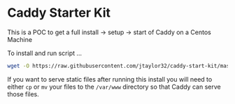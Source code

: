 Caddy Starter Kit
=====================

This is a POC to get a full install -> setup -> start of Caddy on a Centos Machine

To install and run script ...

```bash
wget -O https://raw.githubusercontent.com/jtaylor32/caddy-start-kit/master/centos.sh | bash
```

If you want to serve static files after running this install you will need to either `cp` or `mv` your files to the `/var/www` directory so that Caddy can serve those files.
